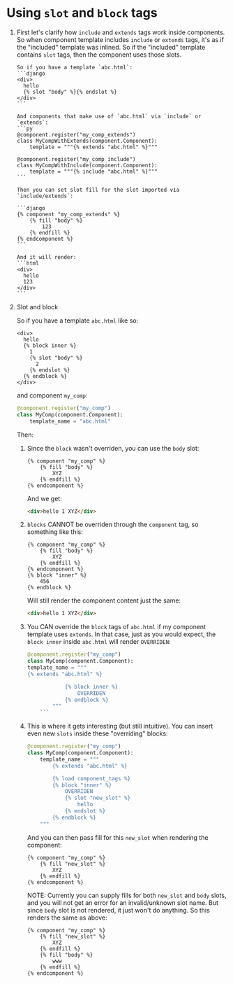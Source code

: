 # Using `slot` and `block` tags

1.  First let's clarify how `include` and `extends` tags work inside components.
    So when component template includes `include` or `extends` tags, it's as if the "included"
    template was inlined. So if the "included" template contains `slot` tags, then the component
    uses those slots.

        So if you have a template `abc.html`:
        ```django
        <div>
          hello
          {% slot "body" %}{% endslot %}
        </div>
        ```

        And components that make use of `abc.html` via `include` or `extends`:
        ```py
        @component.register("my_comp_extends")
        class MyCompWithExtends(component.Component):
            template = """{% extends "abc.html" %}"""

        @component.register("my_comp_include")
        class MyCompWithInclude(component.Component):
            template = """{% include "abc.html" %}"""
        ```

        Then you can set slot fill for the slot imported via `include/extends`:

        ```django
        {% component "my_comp_extends" %}
        	{% fill "body" %}
        		123
        	{% endfill %}
        {% endcomponent %}
        ```

        And it will render:
        ```html
        <div>
          hello
          123
        </div>
        ```

2.  Slot and block

    So if you have a template `abc.html` like so:

    ```django
    <div>
      hello
      {% block inner %}
        1
        {% slot "body" %}
          2
        {% endslot %}
      {% endblock %}
    </div>
    ```

    and component `my_comp`:

    ```py
    @component.register("my_comp")
    class MyComp(component.Component):
    	template_name = "abc.html"
    ```

    Then:

    1.  Since the `block` wasn't overriden, you can use the `body` slot:

        ```django
        {% component "my_comp" %}
        	{% fill "body" %}
        		XYZ
        	{% endfill %}
        {% endcomponent %}
        ```

        And we get:

        ```html
        <div>hello 1 XYZ</div>
        ```

    2.  `blocks` CANNOT be overriden through the `component` tag, so something like this:

        ```django
        {% component "my_comp" %}
        	{% fill "body" %}
        		XYZ
        	{% endfill %}
        {% endcomponent %}
        {% block "inner" %}
        	456
        {% endblock %}
        ```

        Will still render the component content just the same:

        ```html
        <div>hello 1 XYZ</div>
        ```

    3.  You CAN override the `block` tags of `abc.html` if my component template
        uses `extends`. In that case, just as you would expect, the `block inner` inside
        `abc.html` will render `OVERRIDEN`:

        ````py
        @component.register("my_comp")
        class MyComp(component.Component):
        template_name = """
        {% extends "abc.html" %}

            		{% block inner %}
            			OVERRIDEN
            		{% endblock %}
            	"""
            ```

        ````

    4.  This is where it gets interesting (but still intuitive). You can insert even
        new `slots` inside these "overriding" blocks:

        ```py
        @component.register("my_comp")
        class MyComp(component.Component):
        	template_name = """
        		{% extends "abc.html" %}

        		{% load component_tags %}
        		{% block "inner" %}
        			OVERRIDEN
        			{% slot "new_slot" %}
        				hello
        			{% endslot %}
        		{% endblock %}
        	"""
        ```

        And you can then pass fill for this `new_slot` when rendering the component:

        ```django
        {% component "my_comp" %}
        	{% fill "new_slot" %}
        		XYZ
        	{% endfill %}
        {% endcomponent %}
        ```

        NOTE: Currently you can supply fills for both `new_slot` and `body` slots, and you will
        not get an error for an invalid/unknown slot name. But since `body` slot is not rendered,
        it just won't do anything. So this renders the same as above:

        ```django
        {% component "my_comp" %}
        	{% fill "new_slot" %}
        		XYZ
        	{% endfill %}
        	{% fill "body" %}
        		www
        	{% endfill %}
        {% endcomponent %}
        ```
